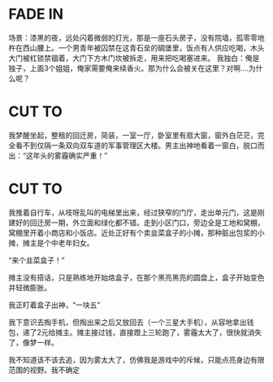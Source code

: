 # FADE IN
场景：漆黑的夜，远处闪着微弱的灯光，那是一座石头房子，没有院墙，孤零零地杵在西山腰上。一个男青年被囚禁在这青石垒的碉堡里，饭点有人供应吃喝，木头大门被杠锁禁锢着，大门下方木门坎被拆走，用来把吃喝塞进来。
我独白：俺是独子，上面3个姐姐，俺家需要俺来续香火。那为什么会被关在这里？对啊....为什么呢？

# CUT TO
我梦醒坐起，整租的回迁房，简装，一室一厅，卧室里有扇大窗，窗外白茫茫，完全看不到仅隔一条双向双车道的军事管理区大楼。男主出神地看着一窗白，脱口而出：“这年头的雾霾确实严重！”

# CUT TO
我推着自行车，从吱呀乱叫的电梯里出来，经过狭窄的门厅，走出单元门，这是刚建好的回迁房一期，外立面和绿化都不错。走到小区门口，旁边全是工地和窝棚，窝棚里开着小商店和小饭店。近处正好有个卖韭菜盒子的小摊，那种脏出包浆的小摊，摊主是个中老年妇女。

“来个韭菜盒子！”

摊主没有搭话，只是熟练地开始烙盒子，在那个黑亮黑亮的圆盘上，盒子开始变色并轻微膨胀。

我正盯着盒子出神，“一块五”

我下意识去掏手机，但掏出来之后又放回去（一个三星大手机），从容地拿出钱包，递了2元给摊主。摊主接过钱，直接蹬上三轮跑了，雾霾太大了，很快就消失了，像梦一样。

我不知道该不该去追，因为雾太大了，仿佛我是游戏中的斥候，只能点亮身边有限范围的视野。我不确定

